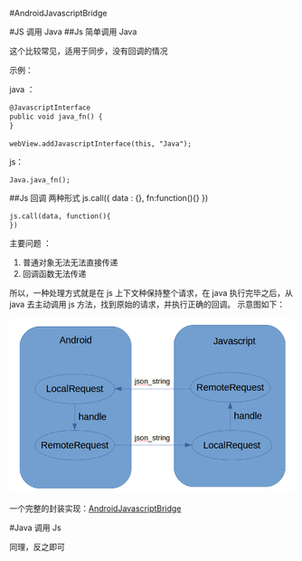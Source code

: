 #AndroidJavascriptBridge

#JS 调用 Java
##Js 简单调用 Java

这个比较常见，适用于同步，没有回调的情况

示例：

java ：

    @JavascriptInterface
    public void java_fn() {
    }

    webView.addJavascriptInterface(this, "Java");

js：

    Java.java_fn();

##Js 回调
两种形式
    js.call({
        data : {},
        fn:function(){}
    })

    js.call(data, function(){
    })

主要问题 ：

1. 普通对象无法无法直接传递
2. 回调函数无法传递

所以，一种处理方式就是在 js 上下文种保持整个请求，在 java 执行完毕之后，从 java 去主动调用 js 方法，找到原始的请求，并执行正确的回调。
示意图如下：

![js_bridge.png](./js_bridge.png)

一个完整的封装实现：[AndroidJavascriptBridge](https://github.com/xesam/AndroidJavascriptBridge)

#Java 调用 Js

同理，反之即可




